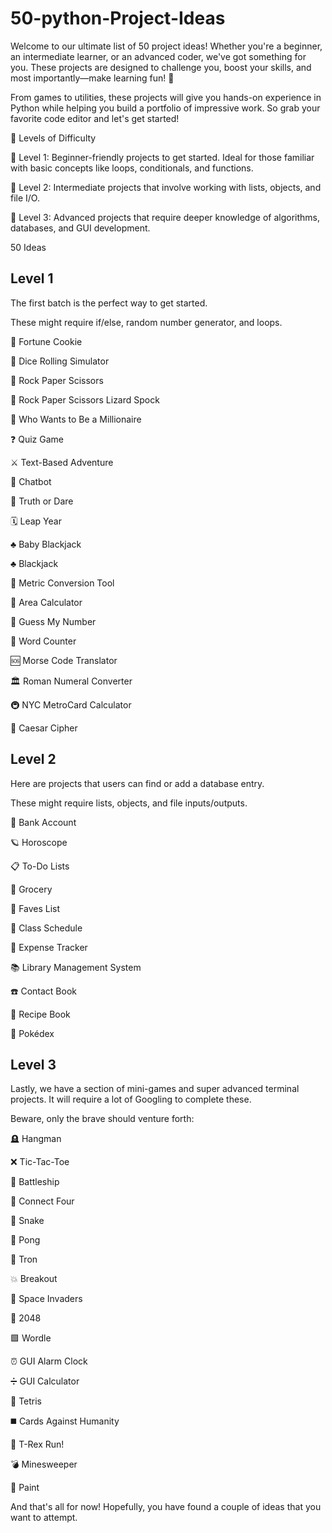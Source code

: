 # 50-python-Project-Ideas
Welcome to our ultimate list of 50 project ideas! Whether you're a beginner, an intermediate learner, or an advanced coder, we've got something for you. These projects are designed to challenge you, boost your skills, and most importantly—make learning fun! 🎉

From games to utilities, these projects will give you hands-on experience in Python while helping you build a portfolio of impressive work. So grab your favorite code editor and let's get started! 

📌 Levels of Difficulty

🔹 Level 1: Beginner-friendly projects to get started. Ideal for those familiar with basic concepts like loops, conditionals, and functions.

🔹 Level 2: Intermediate projects that involve working with lists, objects, and file I/O.

🔹 Level 3: Advanced projects that require deeper knowledge of algorithms, databases, and GUI development.



50 Ideas
## Level 1
The first batch is the perfect way to get started.

These might require if/else, random number generator, and loops.

🥠 Fortune Cookie

🎲 Dice Rolling Simulator

🫱 Rock Paper Scissors

🫱 Rock Paper Scissors Lizard Spock

🤑 Who Wants to Be a Millionaire

❓ Quiz Game

⚔️ Text-Based Adventure

🤖 Chatbot

🙈 Truth or Dare

🗓 Leap Year

♣️ Baby Blackjack

♣️ Blackjack

📏 Metric Conversion Tool

📐 Area Calculator

🔢 Guess My Number

🔡 Word Counter

🆘 Morse Code Translator

🏛 Roman Numeral Converter

🚇 NYC MetroCard Calculator

🔐 Caesar Cipher

## Level 2
Here are projects that users can find or add a database entry.

These might require lists, objects, and file inputs/outputs.

🏦 Bank Account

🪐 Horoscope

📋 To-Do Lists

🛒 Grocery

💖 Faves List

📝 Class Schedule

💸 Expense Tracker

📚 Library Management System

☎️ Contact Book

🍲 Recipe Book

🔎 Pokédex

## Level 3
Lastly, we have a section of mini-games and super advanced terminal projects. It will require a lot of Googling to complete these.

Beware, only the brave should venture forth:

🪦 Hangman

❌ Tic-Tac-Toe

🚢 Battleship

🔴 Connect Four

🐍 Snake

🏓 Pong

💨 Tron

💥 Breakout

👾 Space Invaders

🧠 2048

🟩 Wordle

⏰ GUI Alarm Clock

➗ GUI Calculator

🧱 Tetris

◼️ Cards Against Humanity

🦖 T-Rex Run!

💣 Minesweeper

🎨 Paint

And that's all for now! Hopefully, you have found a couple of ideas that you want to attempt.
